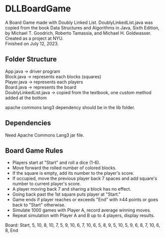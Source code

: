 # DLLBoardGame

A Board Game made with Doubly Linked List. DoublyLinkedList.java was copied from the book Data Structures and Algorithms in Java, Sixth Edition, by Michael T. Goodrich, Roberto Tamassia, and Michael H. Goldwasser.  <br />
Created as a project at NYU. <br />
Finished on July 12, 2023. 

## Folder Structure

App.java                -> driver program  <br />
Block.java              -> represents each blocks (squares)  <br />
Player.java             -> represents each players  <br />
Board.java              -> represents the board  <br />
DoublyLinkedList.java   -> copied from the textbook, one custom method added at the bottom  <br />
  
apache commons lang3 dependency should be in the lib folder.  

## Dependencies

Need Apache Commons Lang3 jar file.   

## Board Game Rules

- Players start at "Start" and roll a dice (1-6).  <br />
- Move forward the rolled number of colored blocks.  <br />
- If the square is empty, add its number to the player's score.  <br />
- If occupied, move the previous player back 7 spaces and add square's number to current player's score.  <br />
- A player moving back 7 and sharing a block has no effect.  <br />
- Going back past the 1st square puts player at "Start."  <br />
- Game ends if player reaches or exceeds "End" with ≥44 points or goes back to "Start" otherwise.  <br />
- Simulate 1000 games with Player A, record average winning moves.  <br />
- Repeat simulation with Player A and B up to 4 players, display results.  <br />
  
Board: Start, 5, 10, 8, 10, 7, 5, 9, 10, 6, 7, 10, 6, 5, 8, 9, 5, 10, 5, 9, 6, 8, 7, 10, 6, 8, End
